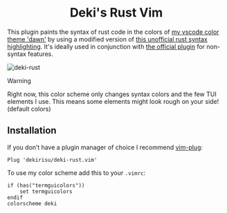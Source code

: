 <h1 align="center">Deki's Rust Vim</h1>

This plugin paints the syntax of rust code in the colors of [my vscode color theme 'dawn'](https://github.com/dekirisu/vscode-rust-themes) by using a modified version of [this unofficial rust syntax highlighting](https://github.com/lunacookies/vim-rust-syntax-ext). It's ideally used in conjunction with [the official plugin](https://github.com/rust-lang/rust.vim) for non-syntax features. 

![deki-rust](https://github.com/user-attachments/assets/50219148-01b2-4c15-9737-0e71e500fdf8)

> [!WARNING]  
> Right now, this color scheme only changes syntax colors and the few TUI elements I use.
> This means some elements might look rough on your side! (default colors) 

## Installation

If you don’t have a plugin manager of choice I recommend [vim-plug](https://github.com/junegunn/vim-plug):

```viml
Plug 'dekirisu/deki-rust.vim'
```

To use my color scheme add this to your `.vimrc`:
```viml
if (has("termguicolors"))
    set termguicolors
endif
colorscheme deki
```



